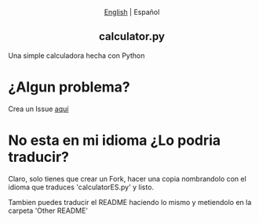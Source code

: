 <p align="center">
 <a href="https://github.com/PGSCOM/calculator.py/blob/main/Other%20README/READMEEN.md">English</a>
  | Español
 <h2 align="center">calculator.py</h2>
</p>

Una simple calculadora hecha con Python

# ¿Algun problema?
Crea un Issue [aquí](https://github.com/PGSCOM/calculator.py/issues/new)

# No esta en mi idioma ¿Lo podria traducir?
Claro, solo tienes que crear un Fork, hacer una copia nombrandolo con el idioma que traduces 'calculatorES.py' y listo. 

Tambien puedes traducir el README haciendo lo mismo y metiendolo en la carpeta 'Other README'